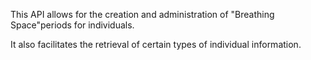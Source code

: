 This API allows for the creation and administration of "Breathing Space"periods for individuals.

It also facilitates the retrieval of certain types of individual information.
